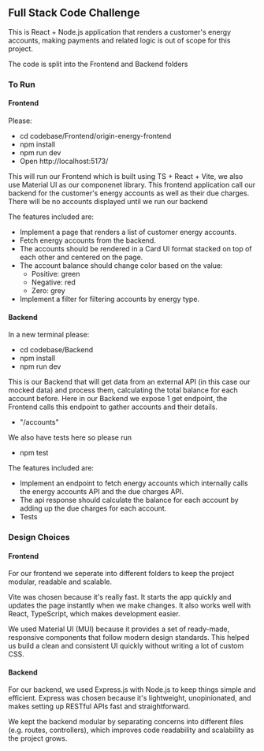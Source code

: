 ## Full Stack Code Challenge
This is React + Node.js application that renders a customer's energy accounts, making payments and related logic is out of scope for this project.

The code is split into the Frontend and Backend folders 

### To Run
#### Frontend
Please:
- cd codebase/Frontend/origin-energy-frontend
- npm install
- npm run dev
- Open http://localhost:5173/

This will run our Frontend which is built using TS + React + Vite, we also use Material UI as our componenet library.
This frontend application call our backend for the customer's energy accounts as well as their due charges. There will be no accounts displayed until we run our backend

The features included are: 
- Implement a page that renders a list of customer energy accounts.
- Fetch energy accounts from the backend.
- The accounts should be rendered in a Card UI format stacked on top of each other and centered on the page.
- The account balance should change color based on the value:
    - Positive: green
    - Negative: red
    - Zero: grey
- Implement a filter for filtering accounts by energy type.

#### Backend
In a new terminal please:
- cd codebase/Backend
- npm install
- npm run dev

This is our Backend that will get data from an external API (in this case our mocked data) and process them, calculating the total balance for each account before.
Here in our Backend we expose 1 get endpoint, the Frontend calls this endpoint to gather accounts and their details.
- "/accounts"

We also have tests here so please run
- npm test

The features included are:
- Implement an endpoint to fetch energy accounts which internally calls the energy accounts API and the due charges API.
- The api response should calculate the balance for each account by adding up the due charges for each account.
- Tests


### Design Choices
#### Frontend
For our frontend we seperate into different folders to keep the project modular, readable and scalable.

Vite was chosen because it's really fast. It starts the app quickly and updates the page instantly when we make changes. It also works well with React, TypeScript,  which makes development easier.

We used Material UI (MUI) because it provides a set of ready-made, responsive components that follow modern design standards. This helped us build a clean and consistent UI quickly without writing a lot of custom CSS.

#### Backend
For our backend, we used Express.js with Node.js to keep things simple and efficient. Express was chosen because it's lightweight, unopinionated, and makes setting up RESTful APIs fast and straightforward. 

We kept the backend modular by separating concerns into different files (e.g. routes, controllers), which improves code readability and scalability as the project grows.
